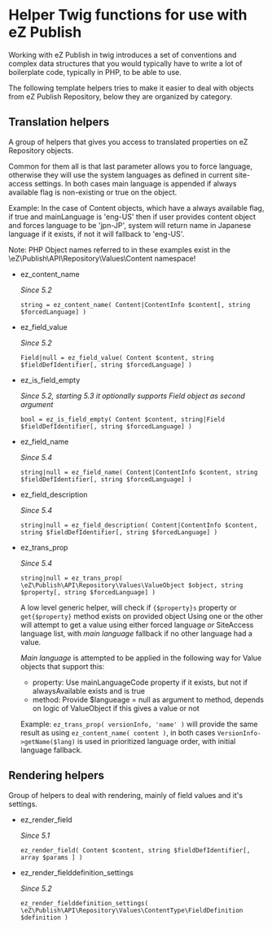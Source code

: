 # Helper Twig functions for use with eZ Publish

Working with eZ Publish in twig introduces a set of conventions and complex data structures that
you would typically have to write a lot of boilerplate code, typically in PHP, to be able to use.

The following template helpers tries to make it easier to deal with objects from eZ Publish Repository,
below they are organized by category.


## Translation helpers

A group of helpers that gives you access to translated properties on eZ Repository objects.

Common for them all is that last parameter allows you to force language, otherwise they will use
the system languages as defined in current site-access settings. In both cases main language is appended
if always available flag is non-existing or true on the object.

Example: In the case of Content objects, which have a always available flag, if true and mainLanguage is 'eng-US' then
         if user provides content object and forces language to be 'jpn-JP', system will return name in Japanese
         language if it exists, if not it will fallback to 'eng-US'.

Note: PHP Object names referred to in these examples exist in the \eZ\Publish\API\Repository\Values\Content namespace!

* ez_content_name

  _Since 5.2_

  `string = ez_content_name( Content|ContentInfo $content[, string $forcedLanguage] )`

* ez_field_value

  _Since 5.2_

  `Field|null = ez_field_value( Content $content, string $fieldDefIdentifier[, string $forcedLanguage] )`

* ez_is_field_empty

  _Since 5.2, starting 5.3 it optionally supports Field object as second argument_

  `bool = ez_is_field_empty( Content $content, string|Field $fieldDefIdentifier[, string $forcedLanguage] )`

* ez_field_name

  _Since 5.4_

  `string|null = ez_field_name( Content|ContentInfo $content, string $fieldDefIdentifier[, string $forcedLanguage] )`

* ez_field_description

  _Since 5.4_

  `string|null = ez_field_description( Content|ContentInfo $content, string $fieldDefIdentifier[, string $forcedLanguage] )`

* ez_trans_prop

  _Since 5.4_

  `string|null = ez_trans_prop( \eZ\Publish\API\Repository\Values\ValueObject $object, string $property[, string $forcedLanguage] )`

  A low level generic helper, will check if `{$property}s` property or `get{$property}` method exists on provided object
  Using one or the other will attempt to get a value using either forced language _or_ SiteAccess language list, with
  _main language_ fallback if no other language had a value.

  _Main language_ is attempted to be applied in the following way for Value objects that support this:
   * property: Use mainLanguageCode property if it exists, but not if alwaysAvailable exists and is true
   *  method: Provide $langueage = null as argument to method, depends on logic of ValueObject if this gives a value or not

  Example: `ez_trans_prop( versionInfo, 'name' )` will provide the same result as using `ez_content_name( content )`, in
      both cases `VersionInfo->getName($lang)` is used in prioritized language order, with initial language fallback.


## Rendering helpers

Group of helpers to deal with rendering, mainly of field values and it's settings.

* ez_render_field

  _Since 5.1_

  `ez_render_field( Content $content, string $fieldDefIdentifier[, array $params ] )`

* ez_render_fielddefinition_settings

  _Since 5.2_

  `ez_render_fielddefinition_settings( \eZ\Publish\API\Repository\Values\ContentType\FieldDefinition $definition )`
